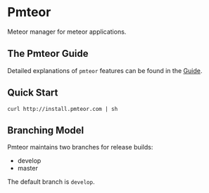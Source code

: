 # Pmteor 
Meteor manager for meteor applications.

## The Pmteor Guide
Detailed explanations of `pmteor` features can be found in the [Guide](http://pmteor.com).

## Quick Start

```shell
curl http://install.pmteor.com | sh
```

## Branching Model

Pmteor maintains two branches for release builds:

* develop
* master

The default branch is `develop`.
